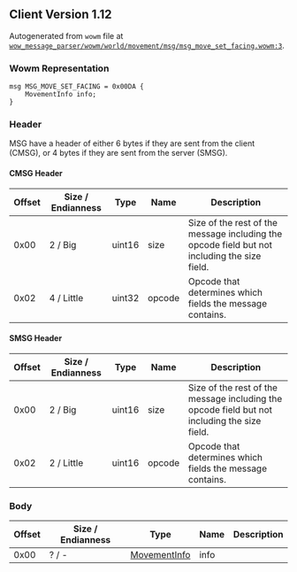 ## Client Version 1.12

Autogenerated from `wowm` file at [`wow_message_parser/wowm/world/movement/msg/msg_move_set_facing.wowm:3`](https://github.com/gtker/wow_messages/tree/main/wow_message_parser/wowm/world/movement/msg/msg_move_set_facing.wowm#L3).

### Wowm Representation
```rust,ignore
msg MSG_MOVE_SET_FACING = 0x00DA {
    MovementInfo info;
}
```
### Header
MSG have a header of either 6 bytes if they are sent from the client (CMSG), or 4 bytes if they are sent from the server (SMSG).

#### CMSG Header
| Offset | Size / Endianness | Type   | Name   | Description |
| ------ | ----------------- | ------ | ------ | ----------- |
| 0x00   | 2 / Big           | uint16 | size   | Size of the rest of the message including the opcode field but not including the size field.|
| 0x02   | 4 / Little        | uint32 | opcode | Opcode that determines which fields the message contains.|
#### SMSG Header
| Offset | Size / Endianness | Type   | Name   | Description |
| ------ | ----------------- | ------ | ------ | ----------- |
| 0x00   | 2 / Big           | uint16 | size   | Size of the rest of the message including the opcode field but not including the size field.|
| 0x02   | 2 / Little        | uint16 | opcode | Opcode that determines which fields the message contains.|
### Body
| Offset | Size / Endianness | Type | Name | Description |
| ------ | ----------------- | ---- | ---- | ----------- |
| 0x00 | ? / - | [MovementInfo](movementinfo.md) | info |  |
